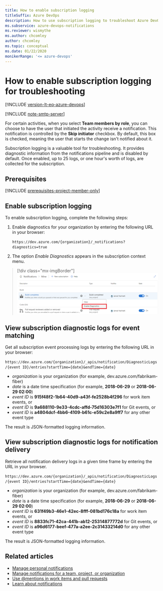 ```yaml
---
title: How to enable subscription logging
titleSuffix: Azure DevOps 
description: How to use subscription logging to troubleshoot Azure DevOps Services notifications
ms.subservice: azure-devops-notifications
ms.reviewer: wismythe
ms.author: chcomley
author: chcomley
ms.topic: conceptual
ms.date: 01/22/2020  
monikerRange: '<= azure-devops'
---
```



# How to enable subscription logging for troubleshooting

[!INCLUDE [version-lt-eq-azure-devops](../../includes/version-lt-eq-azure-devops.md)] 

[!INCLUDE [note-smtp-server](includes/note-smtp-server.md)]

 For certain activities, when you select **Team members by role**, you can choose to have the user that initiated the activity receive a notification. This notification is controlled by the **Skip initiator** checkbox. By default, this box is checked, meaning the user that starts the change isn't notified about it.

Subscription logging is a valuable tool for troubleshooting. It provides diagnostic information from the notifications pipeline and is disabled by default. Once enabled, up to 25 logs, or one hour's worth of logs, are collected for the subscription.

## Prerequisites

[!INCLUDE [prerequisites-project-member-only](../../includes/prerequisites-project-member-only.md)]

## Enable subscription logging

To enable subscription logging, complete the following steps:

1. Enable diagnostics for your organization by entering the following URL in your browser:

    `https://dev.azure.com/{organization}/_notifications?diagnostics=true`

2. The option _Enable Diagnostics_ appears in the subscription context menu.

> [!div class="mx-imgBorder"] 
>![Screenshot shows enabled subscription logging.](media/enable-subscription-logging.png)

## View subscription diagnostic logs for event matching

Get all subscription event processing logs by entering the following URL in your browser:

`https://dev.azure.com/{organization}/_apis/notification/DiagnosticLogs/{event ID}/entries?startTime={date}&endTime={date}`

* _organization_ is your organization (for example, dev.azure.com/fabrikam-fiber)
* _date_ is a date time specification (for example, **2018-06-29** or **2018-06-29 02:00**)
* _event ID_ is **915f48f2-1b64-40d9-a43f-fe2528b4f296** for work item events, or
* _event ID_ is **9a688110-9e33-4cdc-affd-75d16303e7f1** for Git events, or
* _event ID_ is **a4804dcf-4bb6-4109-b61c-e59c2e8a9ff7** for any other event type

The result is JSON-formatted logging information.

## View subscription diagnostic logs for notification delivery

Retrieve all notification delivery logs in a given time frame by entering the URL in your browser.

`https://dev.azure.com/{organization}/_apis/notification/DiagnosticLogs/{event ID}/entries?startTime={date}&endTime={date}`

* _organization_ is your organization (for example, dev.azure.com/fabrikam-fiber)
* _date_ is a date time specification (for example, **2018-06-29** or **2018-06-29 02:00**)
* _event ID_ is **631f49b3-46e1-42ec-8fff-081bd176c18a** for work item events, or
* _event ID_ is **8833fc71-42ca-441b-ab12-25314877772d** for Git events, or
* _event ID_ is **a96d6177-beef-477a-a2ee-2c31433214d0** for any other event type

The result is JSON-formatted logging information.

## Related articles

- [Manage personal notifications](manage-your-personal-notifications.md)
- [Manage notifications for a team, project, or organization](manage-team-group-global-organization-notifications.md)
- [Use @mentions in work items and pull requests](at-mentions.md)
- [Learn about notifications](about-notifications.md)
